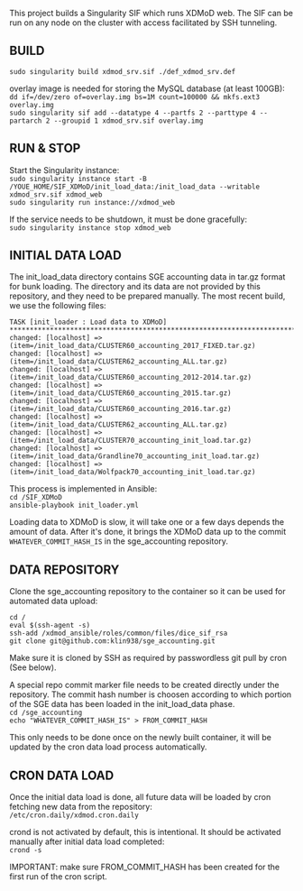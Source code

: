 This project builds a Singularity SIF which runs XDMoD web. The SIF can be run on any node on the cluster with access facilitated by SSH tunneling.

## BUILD  
`sudo singularity build xdmod_srv.sif ./def_xdmod_srv.def`  

overlay image is needed for storing the MySQL database (at least 100GB):  
`dd if=/dev/zero of=overlay.img bs=1M count=100000 && mkfs.ext3 overlay.img`  
`sudo singularity sif add --datatype 4 --partfs 2 --parttype 4 --partarch 2 --groupid 1 xdmod_srv.sif overlay.img`

## RUN & STOP  
Start the Singularity instance:  
`sudo singularity instance start -B /YOUE_HOME/SIF_XDMoD/init_load_data:/init_load_data --writable xdmod_srv.sif xdmod_web`  
`sudo singularity run instance://xdmod_web`   

If the service needs to be shutdown, it must be done gracefully:    
`sudo singularity instance stop xdmod_web`   

## INITIAL DATA LOAD  
The init_load_data directory contains SGE accounting data in tar.gz format for bunk loading. The directory and its data are not provided by this repository, and they need to be prepared manually. The most recent build, we use the following files:  

```
TASK [init_loader : Load data to XDMoD] *********************************************************************************************************************************************************
changed: [localhost] => (item=/init_load_data/CLUSTER60_accounting_2017_FIXED.tar.gz)
changed: [localhost] => (item=/init_load_data/CLUSTER62_accounting_ALL.tar.gz)
changed: [localhost] => (item=/init_load_data/CLUSTER60_accounting_2012-2014.tar.gz)
changed: [localhost] => (item=/init_load_data/CLUSTER60_accounting_2015.tar.gz)
changed: [localhost] => (item=/init_load_data/CLUSTER60_accounting_2016.tar.gz)
changed: [localhost] => (item=/init_load_data/CLUSTER62_accounting_ALL.tar.gz)
changed: [localhost] => (item=/init_load_data/CLUSTER70_accounting_init_load.tar.gz)
changed: [localhost] => (item=/init_load_data/Grandline70_accounting_init_load.tar.gz)
changed: [localhost] => (item=/init_load_data/Wolfpack70_accounting_init_load.tar.gz)
```

This process is implemented in Ansible:  
`cd /SIF_XDMoD`  
`ansible-playbook init_loader.yml`  

Loading data to XDMoD is slow, it will take one or a few days depends the amount of data. After it's done, it brings the XDMoD data up to the commit `WHATEVER_COMMIT_HASH_IS` in the sge_accounting repository. 

## DATA REPOSITORY  
Clone the sge_accounting repository to the container so it can be used for automated data upload:  
```
cd /
eval $(ssh-agent -s)
ssh-add /xdmod_ansible/roles/common/files/dice_sif_rsa  
git clone git@github.com:klin938/sge_accounting.git 
```

Make sure it is cloned by SSH as required by passwordless git pull by cron (See below).

A special repo commit marker file needs to be created directly under the repository. The commit hash number is choosen according to which portion of the SGE data has been loaded in the init_load_data phase.  
`cd /sge_accounting`  
`echo "WHATEVER_COMMIT_HASH_IS" > FROM_COMMIT_HASH`  

This only needs to be done once on the newly built container, it will be updated by the cron data load process automatically.

## CRON DATA LOAD  
Once the initial data load is done, all future data will be loaded by cron fetching new data from the repository:  
`/etc/cron.daily/xdmod.cron.daily`  

crond is not activated by default, this is intentional. It should be activated manually after initial data load completed:  
`crond -s`  

IMPORTANT: make sure FROM_COMMIT_HASH has been created for the first run of the cron script.

